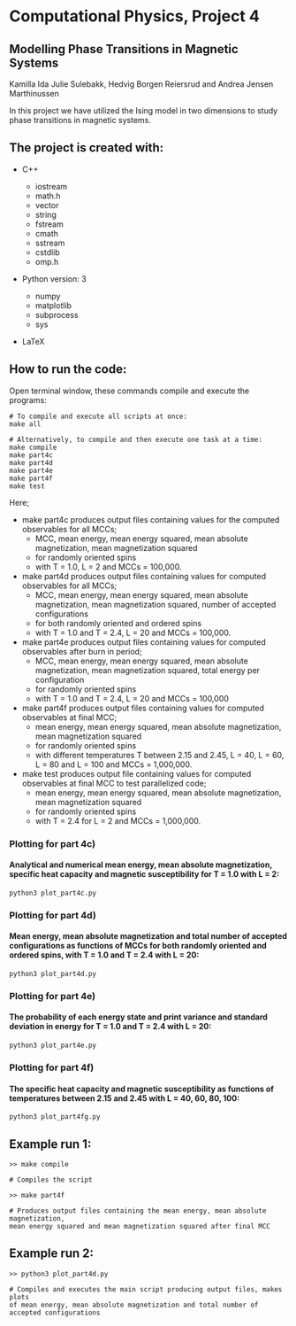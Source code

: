 # Computational Physics, Project 4
## Modelling Phase Transitions in Magnetic Systems

Kamilla Ida Julie Sulebakk, Hedvig Borgen Reiersrud and Andrea Jensen Marthinussen

In this project we have utilized the Ising model in two dimensions to study phase transitions in magnetic systems. 

## The project is created with:
* C++
   * iostream
   * math.h
   * vector
   * string
   * fstream
   * cmath
   * sstream
   * cstdlib
   * omp.h
    
* Python version: 3
  * numpy	
  * matplotlib
  * subprocess
  * sys
  
* LaTeX

## How to run the code:
Open terminal window, these commands compile and execute the programs: 
```
# To compile and execute all scripts at once:
make all 

# Alternatively, to compile and then execute one task at a time:
make compile
make part4c
make part4d
make part4e
make part4f
make test

```
Here; 
* make part4c produces output files containing values for the computed observables for all MCCs;
    * MCC, mean energy, mean energy squared, mean absolute magnetization, mean magnetization squared
    * for randomly oriented spins
    * with T = 1.0, L = 2 and MCCs = 100,000. 
* make part4d produces output files containing values for computed observables for all MCCs;
    * MCC, mean energy, mean energy squared, mean absolute magnetization, mean magnetization squared, number of accepted configurations
    * for both randomly oriented and ordered spins
    * with T = 1.0 and T = 2.4, L = 20 and MCCs = 100,000.
* make part4e produces output files containing values for computed observables after burn in period;
    * MCC, mean energy, mean energy squared, mean absolute magnetization, mean magnetization squared, total energy per configuration 
    * for randomly oriented spins
    * with T = 1.0 and T = 2.4, L = 20 and MCCs = 100,000
* make part4f produces output files containing values for computed observables at final MCC;
    * mean energy, mean energy squared, mean absolute magnetization, mean magnetization squared 
    * for randomly oriented spins
    * with different temperatures T between 2.15 and 2.45, L = 40, L = 60, L = 80 and L = 100 and MCCs = 1,000,000.
* make test produces output file containing values for computed observables at final MCC to test parallelized code;
    * mean energy, mean energy squared, mean absolute magnetization, mean magnetization squared 
    * for randomly oriented spins
    * with T = 2.4 for L = 2 and MCCs = 1,000,000.
    
 


### Plotting for part 4c)
#### Analytical and numerical mean energy, mean absolute magnetization, specific heat capacity and magnetic susceptibility for T = 1.0 with L = 2:
```
python3 plot_part4c.py
```

### Plotting for part 4d)
#### Mean energy, mean absolute magnetization and total number of accepted configurations as functions of MCCs for both randomly oriented and ordered spins, with T = 1.0 and T = 2.4 with L = 20:
```
python3 plot_part4d.py
```

### Plotting for part 4e)
#### The probability of each energy state and print variance and standard deviation in energy for T = 1.0 and T = 2.4 with L = 20:
```
python3 plot_part4e.py
```

### Plotting for part 4f)
#### The specific heat capacity and magnetic susceptibility as functions of temperatures between 2.15 and 2.45 with L = 40, 60, 80, 100:
```
python3 plot_part4fg.py
```



## Example run 1: 
```
>> make compile      

# Compiles the script

>> make part4f

# Produces output files containing the mean energy, mean absolute magnetization, 
mean energy squared and mean magnetization squared after final MCC
```

## Example run 2:
```
>> python3 plot_part4d.py   

# Compiles and executes the main script producing output files, makes plots
of mean energy, mean absolute magnetization and total number of accepted configurations

```

